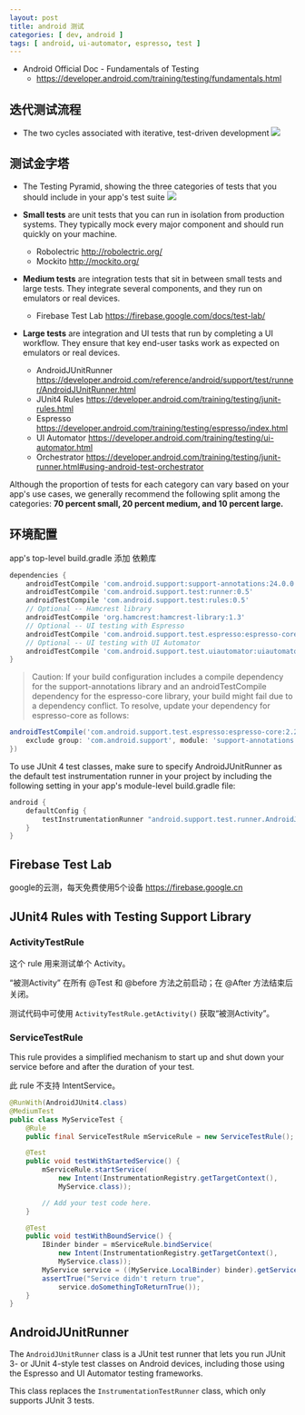 ```yaml
---
layout: post
title: android 测试
categories: [ dev, android ]
tags: [ android, ui-automator, espresso, test ]
---
```


* Android Official Doc - Fundamentals of Testing
  * <https://developer.android.com/training/testing/fundamentals.html>




## 迭代测试流程

* The two cycles associated with iterative, test-driven development
  ![](testing-workflow.png)


## 测试金字塔

* The Testing Pyramid, showing the three categories of tests that you should include in your app's test suite
  ![](pyramid.png)

* **Small tests** are unit tests that you can run in isolation from production systems. They typically mock every major component and should run quickly on your machine.
  * Robolectric <http://robolectric.org/>
  * Mockito <http://mockito.org/>
* **Medium tests** are integration tests that sit in between small tests and large tests. They integrate several components, and they run on emulators or real devices.
  * Firebase Test Lab <https://firebase.google.com/docs/test-lab/>
* **Large tests** are integration and UI tests that run by completing a UI workflow. They ensure that key end-user tasks work as expected on emulators or real devices.
  * AndroidJUnitRunner <https://developer.android.com/reference/android/support/test/runner/AndroidJUnitRunner.html>
  * JUnit4 Rules <https://developer.android.com/training/testing/junit-rules.html>
  * Espresso <https://developer.android.com/training/testing/espresso/index.html>
  * UI Automator <https://developer.android.com/training/testing/ui-automator.html>
  * Orchestrator <https://developer.android.com/training/testing/junit-runner.html#using-android-test-orchestrator>


Although the proportion of tests for each category can vary based on your app's use cases, we generally recommend the following split among the categories: 
**70 percent small, 20 percent medium, and 10 percent large.**



## 环境配置

app's top-level build.gradle 添加 依赖库

~~~ gradle
dependencies {
    androidTestCompile 'com.android.support:support-annotations:24.0.0'
    androidTestCompile 'com.android.support.test:runner:0.5'
    androidTestCompile 'com.android.support.test:rules:0.5'
    // Optional -- Hamcrest library
    androidTestCompile 'org.hamcrest:hamcrest-library:1.3'
    // Optional -- UI testing with Espresso
    androidTestCompile 'com.android.support.test.espresso:espresso-core:2.2.2'
    // Optional -- UI testing with UI Automator
    androidTestCompile 'com.android.support.test.uiautomator:uiautomator-v18:2.1.2'
}
~~~

> Caution: If your build configuration includes a compile dependency for the support-annotations library and an androidTestCompile dependency for the espresso-core library, your build might fail due to a dependency conflict. To resolve, update your dependency for espresso-core as follows:

~~~ gradle
androidTestCompile('com.android.support.test.espresso:espresso-core:2.2.2', {
    exclude group: 'com.android.support', module: 'support-annotations'
})
~~~


To use JUnit 4 test classes, make sure to specify AndroidJUnitRunner as the default test instrumentation runner in your project by including the following setting in your app's module-level build.gradle file:

~~~ gradle
android {
    defaultConfig {
        testInstrumentationRunner "android.support.test.runner.AndroidJUnitRunner"
    }
}
~~~


## Firebase Test Lab

google的云测，每天免费使用5个设备
<https://firebase.google.cn>




## JUnit4 Rules with Testing Support Library

### ActivityTestRule

这个 rule 用来测试单个 Activity。

“被测Activity” 在所有 @Test 和 @before 方法之前启动；在 @After 方法结束后关闭。

测试代码中可使用 `ActivityTestRule.getActivity()` 获取“被测Activity”。

### ServiceTestRule

This rule provides a simplified mechanism to start up and shut down your service before and after the duration of your test.

此 rule 不支持 IntentService。

~~~ java
@RunWith(AndroidJUnit4.class)
@MediumTest
public class MyServiceTest {
    @Rule
    public final ServiceTestRule mServiceRule = new ServiceTestRule();

    @Test
    public void testWithStartedService() {
        mServiceRule.startService(
            new Intent(InstrumentationRegistry.getTargetContext(),
            MyService.class));

        // Add your test code here.
    }

    @Test
    public void testWithBoundService() {
        IBinder binder = mServiceRule.bindService(
            new Intent(InstrumentationRegistry.getTargetContext(),
            MyService.class));
        MyService service = ((MyService.LocalBinder) binder).getService();
        assertTrue("Service didn't return true",
            service.doSomethingToReturnTrue());
    }
}
~~~





## AndroidJUnitRunner

The `AndroidJUnitRunner` class is a JUnit test runner that lets you run JUnit 3- or JUnit 4-style test classes on Android devices, including those using the Espresso and UI Automator testing frameworks.

This class replaces the `InstrumentationTestRunner` class, which only supports JUnit 3 tests.






